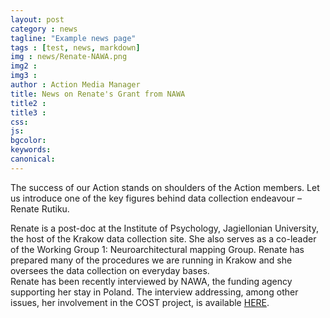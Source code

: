 ```yaml
---
layout: post
category : news
tagline: "Example news page"
tags : [test, news, markdown]
img : news/Renate-NAWA.png
img2 :
img3 :
author : Action Media Manager
title: News on Renate's Grant from NAWA
title2 :
title3 :
css:
js:
bgcolor:
keywords:
canonical:
---
```


The success of our Action stands on shoulders of the Action members. Let us introduce one of the key figures behind data collection endeavour – Renate Rutiku.

<!--more-->

Renate is a post-doc at the Institute of Psychology, Jagiellonian University, the host of the Krakow data collection site. She also serves as a co-leader of the Working Group 1: Neuroarchitectural mapping Group. Renate has prepared many of the procedures we are running in Krakow and she oversees the data collection on everyday bases.  
Renate has been recently interviewed by NAWA, the funding agency supporting her stay in Poland. The interview addressing, among other issues, her involvement in the COST project, is available [HERE](https://nawa.gov.pl/en/nawa/news/ulam-nawa-programme-a-unique-chance-to-do-your-own-research-project).
